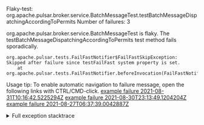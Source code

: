         
Flaky-test: org.apache.pulsar.broker.service.BatchMessageTest.testBatchMessageDispatchingAccordingToPermits
Number of failures: 3

org.apache.pulsar.broker.service.BatchMessageTest is flaky. The testBatchMessageDispatchingAccordingToPermits test method fails sporadically.

```
org.apache.pulsar.tests.FailFastNotifier$FailFastSkipException: Skipped after failure since testFailFast system property is set.
	at org.apache.pulsar.tests.FailFastNotifier.beforeInvocation(FailFastNotifier.java:88)

```

Usage tip: To enable automatic navigation to failure message, open the following links with CTRL/CMD-click.
[example failure 2021-08-31T10:16:42.5225294Z](https://github.com/apache/pulsar/runs/3471501156?check_suite_focus=true#step:10:2009)
[example failure 2021-08-30T23:13:49.1204204Z](https://github.com/apache/pulsar/runs/3467152431?check_suite_focus=true#step:9:1315)
[example failure 2021-08-27T06:37:39.0042887Z](https://github.com/apache/pulsar/runs/3440411059?check_suite_focus=true#step:9:3237)


<details>
<summary>Full exception stacktrace</summary>
<code><pre>
org.apache.pulsar.tests.FailFastNotifier$FailFastSkipException: Skipped after failure since testFailFast system property is set.
	at org.apache.pulsar.tests.FailFastNotifier.beforeInvocation(FailFastNotifier.java:88)

</pre></code>
</details>

